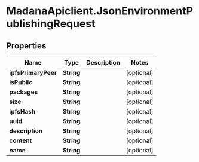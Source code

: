 # MadanaApiclient.JsonEnvironmentPublishingRequest

## Properties

Name | Type | Description | Notes
------------ | ------------- | ------------- | -------------
**ipfsPrimaryPeer** | **String** |  | [optional] 
**isPublic** | **String** |  | [optional] 
**packages** | **String** |  | [optional] 
**size** | **String** |  | [optional] 
**ipfsHash** | **String** |  | [optional] 
**uuid** | **String** |  | [optional] 
**description** | **String** |  | [optional] 
**content** | **String** |  | [optional] 
**name** | **String** |  | [optional] 


